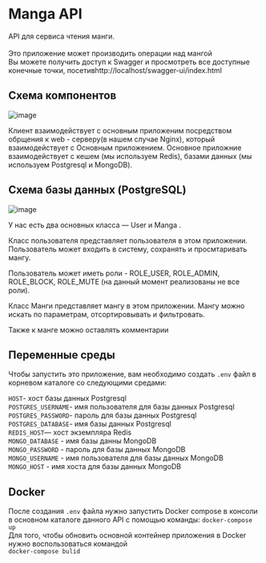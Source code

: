 # Manga API 
API для сервиса чтения манги.
<br>
<br>
Это приложение может производить операции над мангой
<br>
Вы можете получить доступ к Swagger и просмотреть все доступные конечные точки, посетивhttp://localhost/swagger-ui/index.html

## Схема компонентов
![image](https://github.com/SaScp/native_manga_manager/assets/96395954/2180d464-eb1b-4e2d-b068-01d472e9a343)

Клиент взаимодействует с основным приложеним посредством обрщения к web - серверу(в нашем случае Nginx), который взаимодействует с Основным приложением. Основное приложние взаимодействует с кешем (мы используем Redis), базами данных (мы используем Postgresql и MongoDB).
## Схема базы данных (PostgreSQL)
![image](https://github.com/SaScp/native_manga_manager/assets/96395954/c6101647-c2cf-4639-9a46-810f7063b221)

У нас есть два основных класса — User и Manga .

Класс пользователя представляет пользователя в этом приложении. Пользователь может входить в систему, сохранять и просмтаривать мангу.

Пользователь может иметь роли - ROLE_USER, ROLE_ADMIN, ROLE_BLOCK, ROLE_MUTE (на данный момент реализованы не все роли).

Класс Манги представляет мангу в этом приложении. Мангу можно искать по параметрам, отсортировывать и фильтровать.

Также к манге можно оставлять комментарии
## Переменные среды

Чтобы запустить это приложение, вам необходимо создать <code>.env</code> файл в корневом каталоге со следующими средами:

<code>HOST</code>- хост базы данных Postgresql
<br>
<code>POSTGRES_USERNAME</code>- имя пользователя для базы данных Postgresql
<br>
<code>POSTGRES_PASSWORD</code>- пароль для базы данных Postgresql
<br>
<code>POSTGRES_DATABASE</code>- имя базы данных Postgresql
<br>
<code>REDIS_HOST</code>— хост экземпляра Redis
<br>
<code>MONGO_DATABASE</code> - имя базы данны MongoDB
<br>
<code>MONGO_PASSWORD</code> - пароль для базы данных MongoDB
<br>
<code>MONGO_USERNAME</code> - имя пользователя для базы данных MongoDB 
<br>
<code>MONGO_HOST</code> - имя хоста для базы данных MongoDB

## Docker
После создания <code>.env</code> файла нужно запустить Docker compose в консоли в основном каталоге данного API с помощью команды: <code>docker-compose up</code>
<br>
Для того, чтобы обновить основной контейнер приложения в Docker нужно воспользоваться командой
<br>
<code>docker-compose bulid</code>
